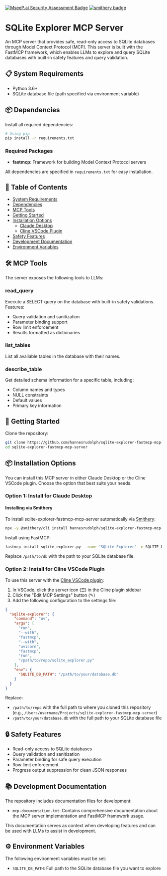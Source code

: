 [![MseeP.ai Security Assessment Badge](https://mseep.net/pr/hannesrudolph-sqlite-explorer-fastmcp-mcp-server-badge.png)](https://mseep.ai/app/hannesrudolph-sqlite-explorer-fastmcp-mcp-server)
[![smithery badge](https://smithery.ai/badge/hannesrudolph/sqlite-explorer-fastmcp-mcp-server)](https://smithery.ai/server/hannesrudolph/sqlite-explorer-fastmcp-mcp-server)

# SQLite Explorer MCP Server

An MCP server that provides safe, read-only access to SQLite databases through Model Context Protocol (MCP). This server is built with the FastMCP framework, which enables LLMs to explore and query SQLite databases with built-in safety features and query validation.

## 📋 System Requirements

- Python 3.6+
- SQLite database file (path specified via environment variable)

## 📦 Dependencies

Install all required dependencies:

```bash
# Using pip
pip install -r requirements.txt
```

### Required Packages
- **fastmcp**: Framework for building Model Context Protocol servers

All dependencies are specified in `requirements.txt` for easy installation.

## 📑 Table of Contents
- [System Requirements](#-system-requirements)
- [Dependencies](#-dependencies)
- [MCP Tools](#%EF%B8%8F-mcp-tools)
- [Getting Started](#-getting-started)
- [Installation Options](#-installation-options)
  - [Claude Desktop](#option-1-install-for-claude-desktop)
  - [Cline VSCode Plugin](#option-2-install-for-cline-vscode-plugin)
- [Safety Features](#-safety-features)
- [Development Documentation](#-development-documentation)
- [Environment Variables](#%EF%B8%8F-environment-variables)

## 🛠️ MCP Tools

The server exposes the following tools to LLMs:

### read_query
Execute a SELECT query on the database with built-in safety validations. Features:
- Query validation and sanitization
- Parameter binding support
- Row limit enforcement
- Results formatted as dictionaries

### list_tables 
List all available tables in the database with their names.

### describe_table
Get detailed schema information for a specific table, including:
- Column names and types
- NULL constraints
- Default values
- Primary key information

## 🚀 Getting Started

Clone the repository:

```bash
git clone https://github.com/hannesrudolph/sqlite-explorer-fastmcp-mcp-server.git
cd sqlite-explorer-fastmcp-mcp-server
```

## 📦 Installation Options

You can install this MCP server in either Claude Desktop or the Cline VSCode plugin. Choose the option that best suits your needs.

### Option 1: Install for Claude Desktop

#### Installing via Smithery

To install sqlite-explorer-fastmcp-mcp-server automatically via [Smithery](https://smithery.ai/server/hannesrudolph/sqlite-explorer-fastmcp-mcp-server):

```bash
npx -y @smithery/cli install hannesrudolph/sqlite-explorer-fastmcp-mcp-server
```

Install using FastMCP:

```bash
fastmcp install sqlite_explorer.py --name "SQLite Explorer" -e SQLITE_DB_PATH=/path/to/db
```

Replace `/path/to/db` with the path to your SQLite database file.

### Option 2: Install for Cline VSCode Plugin

To use this server with the [Cline VSCode plugin](http://cline.bot):

1. In VSCode, click the server icon (☰) in the Cline plugin sidebar
2. Click the "Edit MCP Settings" button (✎)
3. Add the following configuration to the settings file:

```json
{
  "sqlite-explorer": {
    "command": "uv",
    "args": [
      "run",
      "--with",
      "fastmcp",
      "--with",
      "uvicorn",
      "fastmcp",
      "run",
      "/path/to/repo/sqlite_explorer.py"
    ],
    "env": {
      "SQLITE_DB_PATH": "/path/to/your/database.db"
    }
  }
}
```

Replace:
- `/path/to/repo` with the full path to where you cloned this repository (e.g., `/Users/username/Projects/sqlite-explorer-fastmcp-mcp-server`)
- `/path/to/your/database.db` with the full path to your SQLite database file

## 🔒 Safety Features

- Read-only access to SQLite databases
- Query validation and sanitization
- Parameter binding for safe query execution
- Row limit enforcement
- Progress output suppression for clean JSON responses

## 📚 Development Documentation

The repository includes documentation files for development:

- `mcp-documentation.txt`: Contains comprehensive documentation about the MCP server implementation and FastMCP framework usage.

This documentation serves as context when developing features and can be used with LLMs to assist in development.

## ⚙️ Environment Variables

The following environment variables must be set:

- `SQLITE_DB_PATH`: Full path to the SQLite database file you want to explore
